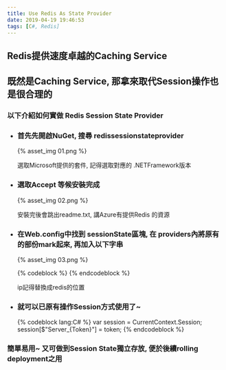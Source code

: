 ```yaml
---
title: Use Redis As State Provider
date: 2019-04-19 19:46:53
tags: [C#, Redis]
---
```



## Redis提供速度卓越的Caching Service
## 既然是Caching Service, 那拿來取代Session操作也是很合理的
<!-- More -->

### 以下介紹如何實做 Redis Session State Provider

* ### 首先先開啟NuGet, 搜尋 redissessionstateprovider
    {% asset_img 01.png %}

    選取Microsoft提供的套件, 記得選取對應的 .NETFramework版本

* ### 選取Accept 等候安裝完成
    {% asset_img 02.png %}
    
    安裝完後會跳出readme.txt, 講Azure有提供Redis 的資源

* ### 在Web.config中找到 sessionState區塊, 在 providers內將原有的部份mark起來, 再加入以下字串
    {% asset_img 03.png %}

    {% codeblock %}
    <add name="MySessionStateStore" 		type="Microsoft.Web.Redis.RedisSessionStateProvider" host="127.0.0.1" accessKey="" 	ssl="false" />
    {% endcodeblock %}
    
    ip記得替換成redis的位置

* ### 就可以已原有操作Session方式使用了~
    {% codeblock lang:C# %}
    var session = CurrentContext.Session;
    session[$"Server_{Token}"] = token;
    {% endcodeblock %}

### 簡單易用~ 又可做到Session State獨立存放, 便於後續rolling deployment之用